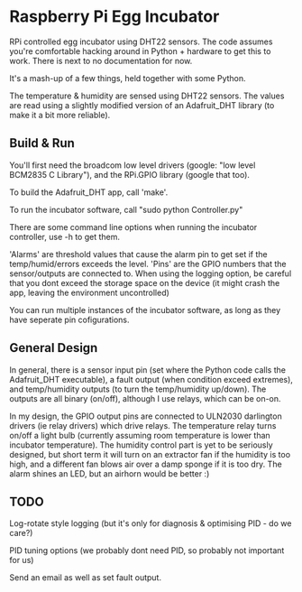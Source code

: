 Raspberry Pi Egg Incubator
=============

RPi controlled egg incubator using DHT22 sensors.  The code assumes you're comfortable hacking around in Python + hardware to get this to work.  There is next to no documentation for now.

It's a mash-up of a few things, held together with some Python.

The temperature & humidity are sensed using DHT22 sensors.  The values are read using a slightly modified version of an Adafruit_DHT library (to make it a bit more reliable).

Build & Run
-----------
You'll first need the broadcom low level drivers (google: "low level BCM2835 C Library"), and the RPi.GPIO library (google that too).


To build the Adafruit_DHT app, call 'make'.

To run the incubator software, call "sudo python Controller.py"


There are some command line options when running the incubator controller, use -h to get them.

'Alarms' are threshold values that cause the alarm pin to get set if the temp/humid/errors exceeds the level.
'Pins' are the GPIO numbers that the sensor/outputs are connected to.
When using the logging option, be careful that you dont exceed the storage space on the device (it might crash the app, leaving the environment uncontrolled)

You can run multiple instances of the incubator software, as long as they have seperate pin cofigurations.

General Design
-------------
In general, there is a sensor input pin (set where the Python code calls the Adafruit_DHT executable), a fault output (when condition exceed extremes), and temp/humidity outputs (to turn the temp/humidity up/down).  The outputs are all binary (on/off), although I use relays, which can be on-on.

In my design, the GPIO output pins are connected to ULN2030 darlington drivers (ie relay drivers) which drive relays.  The temperature relay turns on/off a light bulb (currently assuming room temperature is lower than incubator temperature).  The humidity control part is yet to be seriously designed, but short term it will turn on an extractor fan if the humidity is too high, and a different fan blows air over a damp sponge if it is too dry.  The alarm shines an LED, but an airhorn would be better :)


TODO
-------

Log-rotate style logging (but it's only for diagnosis & optimising PID - do we care?)

PID tuning options (we probably dont need PID, so probably not important for us)

Send an email as well as set fault output.
